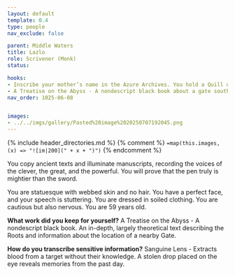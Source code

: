 ```yaml
---
layout: default
template: 0.4
type: people
nav_exclude: false

parent: Middle Waters
title: Lazlo
role: Scrivener (Monk)
status: 

hooks:
- Inscribe your mother’s name in the Azure Archives. You hold a Quill of Azure Feather (petty) that only writes one name—hers—and only in a language you cannot speak aloud. 
- A Treatise on the Abyss - A nondescript black book about a gate southwest of the Monastery.
nav_order: 1025-06-08


images: 
- ../../imgs/gallery/Pasted%20image%2020250707192045.png
---
```


{% include header_directories.md %}
{% comment %}
`=map(this.images, (x) => "![im|200](" + x + ")")`
{% endcomment %}

You copy ancient texts and illuminate manuscripts, recording the voices of the clever, the great, and the powerful. You will prove that the pen truly is mightier than the sword.

You are statuesque with webbed skin and no hair. You have a perfect face, and your speech is stuttering. You are dressed in soiled clothing. You are cautious but also nervous. You are 59 years old.

**What work did you keep for yourself?**
A Treatise on the Abyss - A nondescript black book. An in-depth, largely theoretical text describing the Roots and information about the location of a nearby Gate.

**How do you transcribe sensitive information?**
Sanguine Lens - Extracts blood from a target without their knowledge. A stolen drop placed on the eye reveals memories from the past day.
